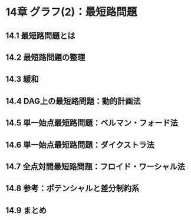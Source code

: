 # 14章 グラフ(2)：最短路問題
## 14.1 最短路問題とは
## 14.2 最短路問題の整理
## 14.3 緩和
## 14.4 DAG上の最短路問題：動的計画法
## 14.5 単一始点最短路問題：ベルマン・フォード法
## 14.6 単一始点最短路問題：ダイクストラ法
## 14.7 全点対間最短路問題：フロイド・ワーシャル法
## 14.8 参考：ポテンシャルと差分制約系
## 14.9 まとめ
